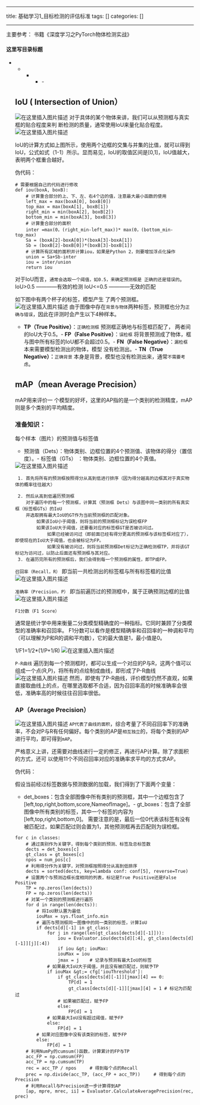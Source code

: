 
--- 
title:  基础学习1_目标检测的评估标准 
tags: []
categories: [] 

---
主要参考： 书籍《深度学习之PyTorch物体检测实战》



#### 这里写目录标题
- - - <ul><li>- 


## IoU ( Intersection of Union）

<img src="https://img-blog.csdnimg.cn/9dd97255fd254612a834f9a0023e503c.png" alt="在这里插入图片描述"> 对于具体的某个物体来讲，我们可以从预测框与真实框的贴合程度来判 断检测的质量，通常使用IoU来量化贴合程度。 <img src="https://img-blog.csdnimg.cn/a938824615ee4788934c90863b2f7dc2.png" alt="在这里插入图片描述">

IoU的计算方式如上图所示，使用两个边框的交集与并集的比值，就可以得到IoU，公式如式（1-1）所示。显而易见，IoU的取值区间是[0,1]，IoU值越大，表明两个框重合越好。

伪代码：

```
# 需要根据自己的代码进行修改
def iou(boxA, boxB): 
	# 计算重合部分的上、下、左、右4个边的值，注意最大最小函数的使用
	left_max = max(boxA[0], boxB[0]) 
	top_max = max(boxA[1], boxB[1]) 
	right_min = min(boxA[2], boxB[2]) 
	bottom_min = min(boxA[3], boxB[3]) 
	# 计算重合部分的面积 
	inter =max(0，(right_min-left_max))* max(0，(bottom_min-top_max) 
	Sa = (boxA[2]-boxA[0])*(boxA[3]-boxA[1]) 
	Sb = (boxB[2]-boxB[0])*(boxB[3]-boxB[1]) 
	# 计算所有区域的面积并计算iou，如果是Python 2，则要增加浮点化操作 
	union = Sa+Sb-inter 
	iou = inter/union 
	return iou

```

对于IoU而言，`通常会选取一个阈值，如0.5，来确定预测框是 正确的还是错误的`。 IoU&gt;0.5 ————有效的检测 IoU&lt;=0.5 ————无效的匹配

如下图中有两个杯子的标签，模型产生 了两个预测框。<img src="https://img-blog.csdnimg.cn/39c50f374c1c48c29909a170295574c4.png" alt="在这里插入图片描述"> 由于图像中存在`背景与物体`两种标签，预测框也分为`正确与错误`，因此在评测时会产生以下4种样本。
- **TP（True Positive）**：`正确检测框` 预测框正确地与标签框匹配了， 两者间的IoU大于0.5。- **FP（False Positive）**：`误检框` 将背景预测成了物体，框与图中所有标签的IoU都不会超过0.5。- **FN（False Negative）**：`漏检框` 本来需要模型检测出的物体，模型 没有检测出。- **TN（True Negative）：**`正确背景` 本身是背景，模型也没有检测出来，通常`不需要考虑`。
## mAP（mean Average Precision）

mAP用来评价一 个模型的好坏，这里的AP指的是一个类别的检测精度，mAP则是多个类别的平均精度。

### 准备知识：

每个样本（图片）的预测值与标签值
- 预测值（Dets）：物体类别、边框位置的4个预测值、该物体的得分（置信度）。- 标签值（GTs） ：物体类别、边框位置的4个真值。
<img src="https://img-blog.csdnimg.cn/8e7e02948815481fb86e226cef42788e.png" alt="在这里插入图片描述">

```
 1. 首先将所有的预测框按照得分从高到低进行排序（因为得分越高的边框其对于真实物体的概率往往越大）

 2. 然后从高到低遍历预测框
	对于遍历中的每一个预测框，计算其（预测框 Dets）与该图中同一类别的所有真实框（标签框GTs）的IoU
	并选取拥有最大IoU的GT作为当前预测框的匹配对象。
		如果该IoU小于阈值，则将当前的预测框标记为误检框FP
		如果该IoU大于阈值，还要看对应的标签框GT是否被访问过。
			如果已经被访问过（即前面已经有得分更高的预测框与该标签框对应了），即使现在的IoU大于阈值，也会被标记为FP。
			如果没有被访问过，则将当前预测框Det标记为正确检测框TP，并将该GT标记为访问过，以防止后面还有预测框与其对应。
 3. 在遍历完所有的预测框后，我们会得到每一个预测框的属性，即TP或FP。

```

`召回率（Recall，R）` 即当前一共检测出的标签框与所有标签框的比值 <img src="https://img-blog.csdnimg.cn/694ad71668e44088bad71986681bdbba.png" alt="在这里插入图片描述">

`准确率（Precision，P）` 即当前遍历过的预测框中，属于正确预测边框的比值 <img src="https://img-blog.csdnimg.cn/2301582d111e49f48acb44fc98859c0f.png" alt="在这里插入图片描述">

`F1分数（F1 Score）`

通常是统计学中用来衡量二分类模型精确度的一种指标。它同时兼顾了分类模型的准确率和召回率。 F1分数可以看作是模型精确率和召回率的一种调和平均（可以理解为P和R的调和平均数），它的最大值是1，最小值是0。

1/F1=1/2*(1/P+1/R) <img src="https://img-blog.csdnimg.cn/889103733cbe4fd8a2847d6d62e16ed6.png" alt="在这里插入图片描述">

`P-R曲线` 遍历到每一个预测框时，都可以生成一个对应的P与R，这两个值可以组成一个点(R,P)，将所有的点绘制成曲线，即形成了P-R曲线 <img src="https://img-blog.csdnimg.cn/95ee66e10a254f25820b9af899092646.png" alt="在这里插入图片描述"> 然而，即使有了P-R曲线，评价模型仍然不直观，如果直接取曲线上的点，在哪里选取都不合适，因为召回率高的时候准确率会很低，准确率高的时候往往召回率很低。

### AP（Average Precision）

<img src="https://img-blog.csdnimg.cn/251fba0d8b294fbdb7c0b1debef6d001.png" alt="在这里插入图片描述"> `AP代表了曲线的面积`，综合考量了不同召回率下的准确率，不会对P与R有任何偏好。每个类别的AP是`相互独立`的，将每个类别的AP进行平均，即可得到`mAP`。

>  
 严格意义上讲，还需要对曲线进行一定的修正，再进行AP计算。除了求面积的方式，还可 以使用11个不同召回率对应的准确率求平均的方式求AP。 


伪代码：

假设当前经过标签数据与预测数据的加载，我们得到了下面两个变量：
- det_boxes：包含全部图像中所有类别的预测框，其中一个边框包含了[left,top,right,bottom,score,NameofImage]。- gt_boxes：包含了全部图像中所有类别的标签，其中一个标签的内容为[left,top,right,bottom,0]。 需要注意的是，最后一位0代表该标签有没有被匹配过，如果匹配过则会置为1，其他预测框再去匹配则为误检框。
```
for c in classes: 
	# 通过类别作为关键字，得到每个类别的预测、标签及总标签数
	dects = det_boxes[c] 
	gt_class = gt_boxes[c] 
	npos = num_pos[c] 
	# 利用得分作为关键字，对预测框按照得分从高到低排序
	dects = sorted(dects, key=lambda conf: conf[5], reverse=True) 
	# 设置两个与预测边框长度相同的列表，标记是True Positive还是False Positive 
	TP = np.zeros(len(dects)) 
	FP = np.zeros(len(dects)) 
	# 对某一个类别的预测框进行遍历 
	for d in range(len(dects)): 
		# 将IoU默认置为最低 
		iouMax = sys.float_info.min 
		# 遍历与预测框同一图像中的同一类别的标签，计算IoU 
		if dects[d][-1] in gt_class: 
			for j in range(len(gt_class[dects[d][-1]])): 
				iou = Evaluator.iou(dects[d][:4], gt_class[dects[d][-1]][j][:4]) 
				if iou &gt; iouMax: 
				iouMax = iou 
				jmax = j	# 记录与预测有最大IoU的标签 
			# 如果最大IoU大于阈值，并且没有被匹配过，则赋予TP 
			if iouMax &gt;= cfg['iouThreshold']: 
				if gt_class[dects[d][-1]][jmax][4] == 0: 
					TP[d] = 1 
					gt_class[dects[d][-1]][jmax][4] = 1	# 标记为匹配过 
				# 如果被匹配过，赋予FP 
				else:
					FP[d] = 1 
			# 如果最大IoU没有超过阈值，赋予FP 
			else: 
				FP[d] = 1 
		# 如果对应图像中没有该类别的标签，赋予FP 
		else: 
			FP[d] = 1 
	# 利用NumPy的cumsum()函数，计算累计的FP与TP 
	acc_FP = np.cumsum(FP) 
	acc_TP = np.cumsum(TP) 
	rec = acc_TP / npos 	# 得到每个点的Recall 
	prec = np.divide(acc_TP, (acc_FP + acc_TP)) 	# 得到每个点的Precision
	# 利用Recall与Precision进一步计算得到AP 
	[ap, mpre, mrec, ii] = Evaluator.CalculateAveragePrecision(rec, prec)

```
